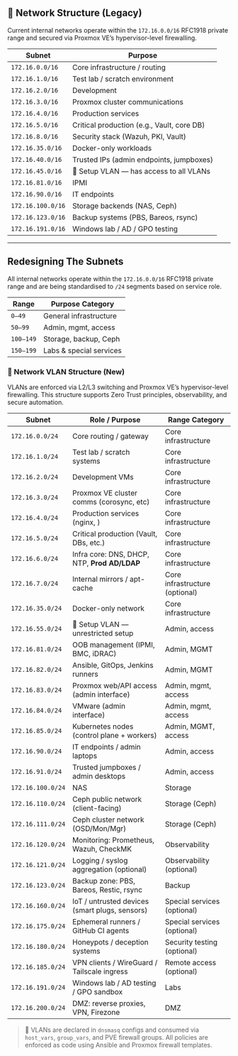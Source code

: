 

## 🧱 Network Structure (Legacy)

Current internal networks operate within the `172.16.0.0/16` RFC1918 private range and secured via Proxmox VE’s hypervisor-level firewalling.

|  Subnet              | Purpose                                  |
|----------------------|-------------------------------------------|
| `172.16.0.0/16`      | Core infrastructure / routing             |
| `172.16.1.0/16`      | Test lab / scratch environment            |
| `172.16.2.0/16`      | Development                               |
| `172.16.3.0/16`      | Proxmox cluster communications            |
| `172.16.4.0/16`      | Production services                       |
| `172.16.5.0/16`      | Critical production (e.g., Vault, core DB)|
| `172.16.8.0/16`      | Security stack (Wazuh, PKI, Vault)        |
| `172.16.35.0/16`     | Docker-only workloads                     |
| `172.16.40.0/16`     | Trusted IPs (admin endpoints, jumpboxes)  |
| `172.16.45.0/16`     | 🧰 Setup VLAN — has access to all VLANs   |
| `172.16.81.0/16`     | IPMI                                      |
| `172.16.90.0/16`     | IT endpoints                              |
| `172.16.100.0/16`    | Storage backends (NAS, Ceph)              |
| `172.16.123.0/16`    | Backup systems (PBS, Bareos, rsync)       |
| `172.16.191.0/16`    | Windows lab / AD / GPO testing            |

---

## Redesigning The Subnets

All internal networks operate within the `172.16.0.0/16` RFC1918 private range and are being standardised to `/24` segments based on service role.

| Range     | Purpose Category        |
| --------- | ----------------------- |
| `0–49`    | General infrastructure  |
| `50–99`   | Admin, mgmt, access     |
| `100–149` | Storage, backup, Ceph   |
| `150–199` | Labs & special services |




### 🧱 Network VLAN Structure (New)

VLANs are enforced via L2/L3 switching and Proxmox VE’s hypervisor-level firewalling. This structure supports Zero Trust principles, observability, and secure automation.

| Subnet             | Role / Purpose                                      | Range Category            |
|--------------------|------------------------------------------------------|---------------------------|
| `172.16.0.0/24`     | Core routing / gateway                              | Core infrastructure        |
| `172.16.1.0/24`     | Test lab / scratch systems                          | Core infrastructure        |
| `172.16.2.0/24`     | Development VMs                                     | Core infrastructure        |
| `172.16.3.0/24`     | Proxmox VE cluster comms (corosync, etc)            | Core infrastructure        |
| `172.16.4.0/24`     | Production services (nginx, )                       | Core infrastructure        |
| `172.16.5.0/24`     | Critical production (Vault, DBs, etc.)              | Core infrastructure        |
| `172.16.6.0/24`     | Infra core: DNS, DHCP, NTP, **Prod AD/LDAP**        | Core infrastructure        |
| `172.16.7.0/24`     | Internal mirrors / apt-cache                        | Core infrastructure (optional) |
| `172.16.35.0/24`    | Docker-only network                                 | Core infrastructure        |
| `172.16.55.0/24`    | 🧰 Setup VLAN — unrestricted setup                  | Admin, access              |
| `172.16.81.0/24`    | OOB management (IPMI, BMC, iDRAC)                   | Admin, MGMT                |
| `172.16.82.0/24`    | Ansible, GitOps, Jenkins runners                    | Admin, MGMT                |
| `172.16.83.0/24`    | Proxmox web/API access (admin interface)            | Admin, mgmt, access        |
| `172.16.84.0/24`    | VMware (admin interface)                            | Admin, mgmt, access        |
| `172.16.85.0/24`    | Kubernetes nodes (control plane + workers)          | Admin, MGMT, access        |
| `172.16.90.0/24`    | IT endpoints / admin laptops                        | Admin, access              |
| `172.16.91.0/24`    | Trusted jumpboxes / admin desktops                  | Admin, access              |
| `172.16.100.0/24`   | NAS                                                 | Storage                    |
| `172.16.110.0/24`   | Ceph public network (client-facing)                 | Storage (Ceph)             |
| `172.16.111.0/24`   | Ceph cluster network (OSD/Mon/Mgr)                  | Storage (Ceph)             |
| `172.16.120.0/24`   | Monitoring: Prometheus, Wazuh, CheckMK              | Observability              |
| `172.16.121.0/24`   | Logging / syslog aggregation (optional)             | Observability (optional)   |
| `172.16.123.0/24`   | Backup zone: PBS, Bareos, Restic, rsync             | Backup                     |
| `172.16.160.0/24`   | IoT / untrusted devices (smart plugs, sensors)      | Special services (optional)|
| `172.16.175.0/24`   | Ephemeral runners / GitHub CI agents                | Special services (optional)|
| `172.16.180.0/24`   | Honeypots / deception systems                       | Security testing (optional)|
| `172.16.185.0/24`   | VPN clients / WireGuard / Tailscale ingress         | Remote access (optional)   |
| `172.16.191.0/24`   | Windows lab / AD testing / GPO sandbox              | Labs                       |
| `172.16.200.0/24`   | DMZ: reverse proxies, VPN, Firezone                 | DMZ                        |

> 🔐 VLANs are declared in `dnsmasq` configs and consumed via `host_vars`, `group_vars`, and PVE firewall groups. All policies are enforced as code using Ansible and Proxmox firewall templates.
